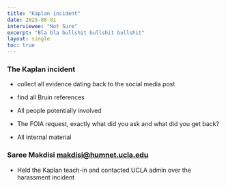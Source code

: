 ```yaml
---
title: "Kaplan incident"
date: 2025-08-01
interviewee: "Not Sure"
excerpt: "Bla bla bullshit bullshit bullshit"
layout: single
toc: true
---
```



### The Kaplan incident 

- collect all evidence dating back to the social media post

- find all Bruin references 

- All people potentially involved 

- The FOIA request, exactly what did you ask and what did you get back? 

- All internal material 


###  Saree Makdisi <makdisi@humnet.ucla.edu>

- Held the Kaplan teach-in and contacted UCLA admin over the harassment incident